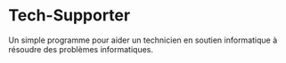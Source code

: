 # Tech-Supporter
Un simple programme pour aider un technicien en soutien informatique à résoudre des problèmes informatiques.
